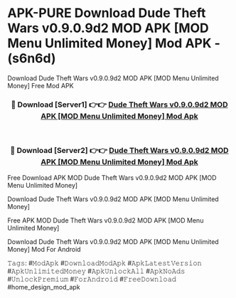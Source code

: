# APK-PURE Download Dude Theft Wars v0.9.0.9d2 MOD APK [MOD Menu Unlimited Money] Mod APK - (s6n6d)
Download Dude Theft Wars v0.9.0.9d2 MOD APK [MOD Menu Unlimited Money] Free Mod APK

<div align="center">
<h3>🔴 Download [Server1] 👉👉 <a href="https://apk-comot.site?title=Dude_Theft_Wars_v0.9.0.9d2_MOD_APK_[MOD_Menu_Unlimited_Money]">Dude Theft Wars v0.9.0.9d2 MOD APK [MOD Menu Unlimited Money] Mod Apk</a></h3><br>

<h3>🔴 Download [Server2] 👉👉 <a href="https://apk-comot.site?title=Dude_Theft_Wars_v0.9.0.9d2_MOD_APK_[MOD_Menu_Unlimited_Money]">Dude Theft Wars v0.9.0.9d2 MOD APK [MOD Menu Unlimited Money] Mod Apk</a></h3>
</div>


Free Download APK MOD Dude Theft Wars v0.9.0.9d2 MOD APK [MOD Menu Unlimited Money]

Download Dude Theft Wars v0.9.0.9d2 MOD APK [MOD Menu Unlimited Money] 

Free APK MOD Dude Theft Wars v0.9.0.9d2 MOD APK [MOD Menu Unlimited Money] 

Download Dude Theft Wars v0.9.0.9d2 MOD APK [MOD Menu Unlimited Money] Mod For Android

𝚃𝚊𝚐𝚜: #𝙼𝚘𝚍𝙰𝚙𝚔 #𝙳𝚘𝚠𝚗𝚕𝚘𝚊𝚍𝙼𝚘𝚍𝙰𝚙𝚔 #𝙰𝚙𝚔𝙻𝚊𝚝𝚎𝚜𝚝𝚅𝚎𝚛𝚜𝚒𝚘𝚗 #𝙰𝚙𝚔𝚄𝚗𝚕𝚒𝚖𝚒𝚝𝚎𝚍𝙼𝚘𝚗𝚎𝚢 #𝙰𝚙𝚔𝚄𝚗𝚕𝚘𝚌𝚔𝙰𝚕𝚕 #𝙰𝚙𝚔𝙽𝚘𝙰𝚍𝚜 #𝚄𝚗𝚕𝚘𝚌𝚔𝙿𝚛𝚎𝚖𝚒𝚞𝚖 #𝙵𝚘𝚛𝙰𝚗𝚍𝚛𝚘𝚒𝚍 #𝙵𝚛𝚎𝚎𝙳𝚘𝚠𝚗𝚕𝚘𝚊𝚍 #home_design_mod_apk
